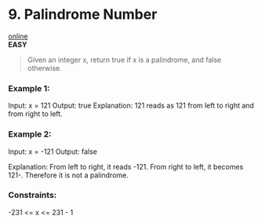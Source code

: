 # 9. Palindrome Number

[online](https://leetcode.com/problems/palindrome-number/)  
**EASY**

> Given an integer x, return true if x is a palindrome, and false otherwise.

### Example 1:

Input: x = 121
Output: true
Explanation: 121 reads as 121 from left to right and from right to left.

### Example 2:

Input: x = -121
Output: false

Explanation: From left to right, it reads -121. From right to left, it becomes 121-. Therefore it is not a palindrome.

### Constraints:

-231 <= x <= 231 - 1

